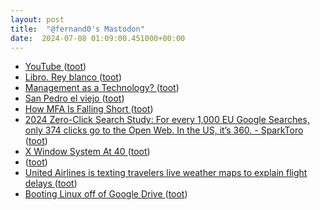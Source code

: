 ```yaml
---
layout: post
title:  "@fernand0's Mastodon"
date:  2024-07-08 01:09:00.451000+00:00
---
```

*  [YouTube ](https://www.youtube.com/watch?si=nYDHyiPl-JEwPAd5&amp%3Bv=RxhvaovEvfA&amp%3Bfeature=youtu.b) ([toot](https://mastodon.social/@fernand0/112748196033313611))
*  [Libro. Rey blanco ](https://fotografiasenmovimiento.wordpress.com/2024/07/07/libro-rey-blanco) ([toot](https://mastodon.social/@fernand0/112748182741465049))
*  [Management as a Technology?  ](https://papers.ssrn.com/sol3/papers.cfm?abstract_id=2788794) ([toot](https://mastodon.social/@fernand0/112746430546463583))
*  [San Pedro el viejo ](https://avecesunafoto.wordpress.com/2024/07/07/san-pedro-el-viejo) ([toot](https://mastodon.social/@fernand0/112746409317997708))
*  [How MFA Is Falling Short ](https://www.kolide.com/blog/how-mfa-is-falling-shor) ([toot](https://mastodon.social/@fernand0/112746059443799074))
*  [2024 Zero-Click Search Study: For every 1,000 EU Google Searches, only 374 clicks go to the Open Web. In the US, it’s 360. - SparkToro ](https://sparktoro.com/blog/2024-zero-click-search-study-for-every-1000-us-google-searches-only-374-clicks-go-to-the-open-web-in-the-eu-its-360) ([toot](https://mastodon.social/@fernand0/112745917244344724))
*  [X Window System At 40 ](https://blog.dshr.org/2024/07/x-window-system-at-40.htm) ([toot](https://mastodon.social/@fernand0/112745575818315402))
*  [ ](https://mstdn.social/@faizalr) ([toot](https://mastodon.social/@fernand0/112745097683323366))
*  [United Airlines is texting travelers live weather maps to explain flight delays ](https://www.nbclosangeles.com/news/business/money-report/united-airlines-is-texting-travelers-live-weather-maps-to-explain-flight-delays/3451194) ([toot](https://mastodon.social/@fernand0/112744872554976726))
*  [Booting Linux off of Google Drive ](https://ersei.net/en/blog/fuse-roo) ([toot](https://mastodon.social/@fernand0/112744797913776891))

